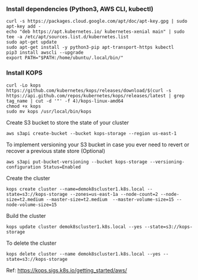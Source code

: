 ### Install dependencies (Python3, AWS CLI, kubectl)
```
curl -s https://packages.cloud.google.com/apt/doc/apt-key.gpg | sudo apt-key add -
echo "deb https://apt.kubernetes.io/ kubernetes-xenial main" | sudo tee -a /etc/apt/sources.list.d/kubernetes.list
sudo apt-get update
sudo apt-get install -y python3-pip apt-transport-https kubectl
pip3 install awscli --upgrade
export PATH="$PATH:/home/ubuntu/.local/bin/"
```

### Install KOPS
```
curl -Lo kops https://github.com/kubernetes/kops/releases/download/$(curl -s https://api.github.com/repos/kubernetes/kops/releases/latest | grep tag_name | cut -d '"' -f 4)/kops-linux-amd64
chmod +x kops
sudo mv kops /usr/local/bin/kops
```

Create S3 bucket to store the state of your cluster
```
aws s3api create-bucket --bucket kops-storage --region us-east-1
```
To implement versioning your S3 bucket in case you ever need to revert or recover a previous state store (Optional)
```
aws s3api put-bucket-versioning --bucket kops-storage --versioning-configuration Status=Enabled
```

Create the cluster
```
kops create cluster --name=demok8scluster1.k8s.local --state=s3://kops-storage --zones=us-east-1a --node-count=2 --node-size=t2.medium --master-size=t2.medium  --master-volume-size=15 --node-volume-size=15
```

Build the cluster
```
kops update cluster demok8scluster1.k8s.local --yes --state=s3://kops-storage
```

To delete the cluster
```
kops delete cluster --name demok8scluster1.k8s.local --yes --state=s3://kops-storage
```

Ref: https://kops.sigs.k8s.io/getting_started/aws/
